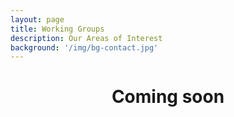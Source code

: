 ```yaml
---
layout: page
title: Working Groups
description: Our Areas of Interest
background: '/img/bg-contact.jpg'
---
```


<center>

<h1><b>Coming soon</b></h1>

</center>